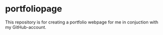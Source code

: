 # portfoliopage

This repository is for creating a portfolio webpage for me in conjuction with my GitHub-account.
